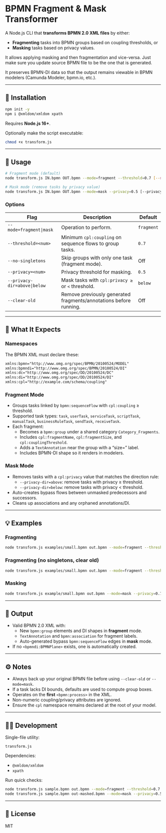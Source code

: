 # BPMN Fragment & Mask Transformer

A Node.js CLI that **transforms BPMN 2.0 XML files** by either:

- **Fragmenting** tasks into BPMN groups based on coupling thresholds, or
- **Masking** tasks based on privacy values.

It allows applying masking and then fragmentation and vice-versa. Just make sure you update source BPMN file to be the one that is generated.

It preserves BPMN-DI data so that the output remains viewable in BPMN modelers (Camunda Modeler, bpmn.io, etc.).

---

## 🧩 Installation

```bash
npm init -y
npm i @xmldom/xmldom xpath
```

Requires **Node.js 16+**.

Optionally make the script executable:

```bash
chmod +x transform.js
```

---

## 🚀 Usage

```bash
# Fragment mode (default)
node transform.js IN.bpmn OUT.bpmn --mode=fragment --threshold=0.7 [--no-singletons] [--clear-old]

# Mask mode (remove tasks by privacy value)
node transform.js IN.bpmn OUT.bpmn --mode=mask --privacy=0.5 [--privacy-dir=above|below] [--clear-old]
```

### Options

| Flag | Description | Default |
|------|-------------|---------|
| `--mode=fragment\|mask` | Operation to perform. | `fragment` |
| `--threshold=<num>` | Minimum `cpl:coupling` on sequence flows to group tasks. | `0.7` |
| `--no-singletons` | Skip groups with only one task (fragment mode). | Off |
| `--privacy=<num>` | Privacy threshold for masking. | `0.5` |
| `--privacy-dir=above\|below` | Mask tasks with `cpl:privacy ≥` or `<` threshold. | `below` |
| `--clear-old` | Remove previously generated fragments/annotations before running. | Off |

---

## 🧠 What It Expects

### Namespaces

The BPMN XML must declare these:

```xml
xmlns:bpmn="http://www.omg.org/spec/BPMN/20100524/MODEL"
xmlns:bpmndi="http://www.omg.org/spec/BPMN/20100524/DI"
xmlns:dc="http://www.omg.org/spec/DD/20100524/DC"
xmlns:di="http://www.omg.org/spec/DD/20100524/DI"
xmlns:cpl="http://example.com/schema/coupling"
```

### Fragment Mode

- Groups tasks linked by `bpmn:sequenceFlow` with `cpl:coupling` ≥ threshold.
- Supported task types: `task`, `userTask`, `serviceTask`, `scriptTask`, `manualTask`, `businessRuleTask`, `sendTask`, `receiveTask`.
- Each fragment:
  - Becomes a `bpmn:group` under a shared category `Category_Fragments`.
  - Includes `cpl:fragmentName`, `cpl:fragmentSize`, and `cpl:couplingThreshold`.
  - Adds a `TextAnnotation` near the group with a “size=” label.
  - Includes BPMN-DI shape so it renders in modelers.

### Mask Mode

- Removes tasks with a `cpl:privacy` value that matches the direction rule:
  - `--privacy-dir=above`: remove tasks with privacy ≥ threshold.
  - `--privacy-dir=below`: remove tasks with privacy < threshold.
- Auto-creates bypass flows between unmasked predecessors and successors.
- Cleans up associations and any orphaned annotations/DI.

---

## 💡 Examples

### Fragmenting

```bash
node transform.js examples/small.bpmn out.bpmn --mode=fragment --threshold=0.8
```

### Fragmenting (no singletons, clear old)

```bash
node transform.js examples/small.bpmn out.bpmn --mode=fragment --threshold=0.6 --no-singletons --clear-old
```

### Masking

```bash
node transform.js example/small.bpmn out.bpmn --mode=mask --privacy=0.7 --privacy-dir=above
```

---

## 🧾 Output

- Valid BPMN 2.0 XML with:
  - New `bpmn:group` elements and DI shapes in **fragment** mode.
  - `TextAnnotation` and `bpmn:association` for fragment labels.
  - Auto-generated bypass `bpmn:sequenceFlow` edges in **mask** mode.
- If no `<bpmndi:BPMNPlane>` exists, one is automatically created.

---

## ⚙️ Notes

- Always back up your original BPMN file before using `--clear-old` or `--mode=mask`.
- If a task lacks DI bounds, defaults are used to compute group boxes.
- Operates on the **first** `<bpmn:process>` in the XML.
- Non-numeric coupling/privacy attributes are ignored.
- Ensure the `cpl` namespace remains declared at the root of your model.

---

## 🧑‍💻 Development

Single-file utility:

```
transform.js
```

Dependencies:

- `@xmldom/xmldom`
- `xpath`

Run quick checks:

```bash
node transform.js sample.bpmn out.bpmn --mode=fragment --threshold=0.7 --clear-old
node transform.js sample.bpmn out-masked.bpmn --mode=mask --privacy=0.5 --privacy-dir=below
```

---

## 📄 License

MIT
